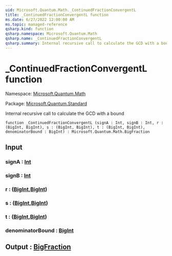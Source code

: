 ```yaml
---
uid: Microsoft.Quantum.Math._ContinuedFractionConvergentL
title: _ContinuedFractionConvergentL function
ms.date: 6/27/2022 12:00:00 AM
ms.topic: managed-reference
qsharp.kind: function
qsharp.namespace: Microsoft.Quantum.Math
qsharp.name: _ContinuedFractionConvergentL
qsharp.summary: Internal recursive call to calculate the GCD with a bound
---
```


# _ContinuedFractionConvergentL function

Namespace: [Microsoft.Quantum.Math](xref:Microsoft.Quantum.Math)

Package: [Microsoft.Quantum.Standard](https://nuget.org/packages/Microsoft.Quantum.Standard)


Internal recursive call to calculate the GCD with a bound

```qsharp
function _ContinuedFractionConvergentL (signA : Int, signB : Int, r : (BigInt, BigInt), s : (BigInt, BigInt), t : (BigInt, BigInt), denominatorBound : BigInt) : Microsoft.Quantum.Math.BigFraction
```


## Input

### signA : [Int](xref:microsoft.quantum.qsharp.valueliterals#int-literals)




### signB : [Int](xref:microsoft.quantum.qsharp.valueliterals#int-literals)




### r : ([BigInt](xref:microsoft.quantum.qsharp.valueliterals#bigint-literals),[BigInt](xref:microsoft.quantum.qsharp.valueliterals#bigint-literals))




### s : ([BigInt](xref:microsoft.quantum.qsharp.valueliterals#bigint-literals),[BigInt](xref:microsoft.quantum.qsharp.valueliterals#bigint-literals))




### t : ([BigInt](xref:microsoft.quantum.qsharp.valueliterals#bigint-literals),[BigInt](xref:microsoft.quantum.qsharp.valueliterals#bigint-literals))




### denominatorBound : [BigInt](xref:microsoft.quantum.qsharp.valueliterals#bigint-literals)





## Output : [BigFraction](xref:Microsoft.Quantum.Math.BigFraction)

